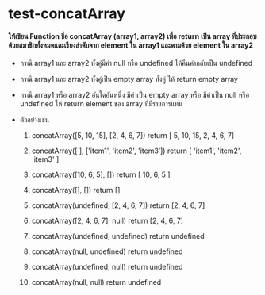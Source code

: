 # test-concatArray

#### ให้เขียน Function ชื่อ concatArray (array1, array2) เพื่อ return เป็น array ที่ประกอบด้วยสมาชิกทั้งหมดและเรียงลำดับจาก element ใน array1 และตามด้วย element ใน array2

- กรณี array1 และ array2 ทั้งคู่มีค่า null หรือ undefined ให้คืนค่ากลับเป็น undefined
- กรณี array1 และ array2 ทั้งคู่เป็น empty array ทั้งคู่ ให้ return empty array
- กรณี array1 หรือ array2 อันใดอันหนึ่ง มีค่าเป็น empty array หรือ มีค่าเป็น null หรือ undefined ให้ return element ของ array ที่มีรายการแทน

- ตัวอย่างเช่น
  1. concatArray([5, 10, 15], [2, 4, 6, 7]) return [ 5, 10, 15, 2, 4, 6, 7]
  2. concatArray([ ], ['item1', 'item2', 'item3’]) return [ 'item1', 'item2', 'item3' ]
  3. concatArray([10, 6, 5], []) return [ 10, 6, 5 ]
  4. concatArray([], []) return []



  5. concatArray(undefined, [2, 4, 6, 7]) return [2, 4, 6, 7]
  6. concatArray([2, 4, 6, 7], null) return [2, 4, 6, 7]




  
  7. concatArray(undefined, undefined) return undefined
  8. concatArray(null, undefined) return undefined
  9. concatArray(undefined, null) return undefined
  10. concatArray(null, null) return undefined
